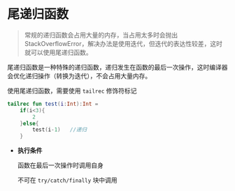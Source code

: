# 尾递归函数

> 常规的递归函数会占用大量的内存，当占用太多时会抛出StackOverflowError，解决办法是使用迭代，但迭代的表达性较差，这时就可以使用尾递归函数。



尾递归函数是一种特殊的递归函数，递归发生在函数的最后一次操作，这时编译器会优化递归操作（转换为迭代），不会占用大量内存。

使用尾递归函数，需要使用 `tailrec` 修饰符标记

```kotlin
tailrec fun test(i:Int):Int = 
	if(i<3){
        2
    }else{
        test(i-1)	//递归
    }
```

* **执行条件**

    函数在最后一次操作时调用自身

    不可在 `try/catch/finally` 块中调用